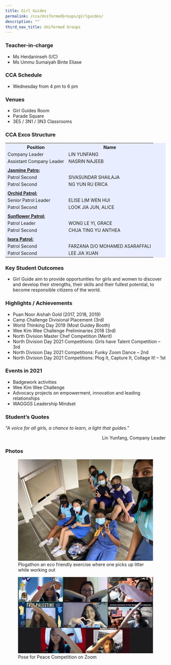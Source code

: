 ```yaml
---
title: Girl Guides
permalink: /cca/UniformedGroups/girlguides/
description: ""
third_nav_title: Uniformed Groups
---
```

### Teacher-in-charge	
* Ms Herdaninseh (I/C)
* Ms Ummu Sumaiyah Binte Eliase

### CCA Schedule
* Wednesday from 4 pm to 6 pm

### Venues
* Girl Guides Room
* Parade Square
* 3E5 / 3N1 / 3N3 Classrooms

### CCA Exco Structure

<table style= "background-color: rgb(232, 237, 255);">
  <tr>
    <th>Position</th>
    <th>Name</th>
  </tr>
  <tr>
    <td>Company Leader</td>
    <td>LIN YUNFANG</td>
  </tr>
	  <tr>
    <td>Assistant Company Leader</td>
    <td>NASRIN NAJEEB</td>
  </tr>
	  <tr>
    <td> </td>
    <td> </td>
  </tr>
	<tr>
		<td><b><u>Jasmine Patro:</u></b></td>
		<td></td>
  </tr>
	 <tr>
    <td>Patrol Second</td>
    <td>SIVASUNDAR SHAILAJA</td>
  </tr>
	<tr>
    <td>Patrol Second</td>
    <td>NG YUN RU ERICA</td>
  </tr>
	  <tr>
    <td> </td>
    <td> </td>
  </tr>
		<tr>
		<td><b><u>Orchid Patrol:</u></b></td>
		<td></td>
  </tr>
	 <tr>
    <td>Senior Patrol Leader</td>
    <td>ELISE LIM WEN HUI</td>
  </tr>
	<tr>
    <td>Patrol Second</td>
    <td>LOOK JIA JUN, ALICE</td>
  </tr>
	<tr>
	</tr>
	  <tr>
    <td> </td>
    <td> </td>
  </tr>
		<td><b><u>Sunflower Patrol:</u></b></td>
		<td></td>
  </tr>
	 <tr>
    <td>Patrol Leader</td>
    <td>WONG LE YI, GRACE</td>
  </tr>
	<tr>
    <td>Patrol Second</td>
    <td>CHUA TING YU ANTHEA</td>
  </tr>
	<tr>
 </tr>
	  <tr>
    <td></td>
    <td></td>
  </tr>
		<td><b><u>Ixora Patrol:</u></b></td>
		<td></td>
  </tr>
	 <tr>
    <td>Patrol Second</td>
    <td>FARZANA D/O MOHAMED ASARAFFALI </td>
  </tr>
	<tr>
    <td>Patrol Second</td>
    <td>LEE JIA XUAN</td>
  </tr>
	
</table>

### Key Student Outcomes

* Girl Guide aim to provide opportunities for girls and women to discover and develop their strengths, their skills and their fullest potential, to become responsible citizens of the world.

### Highlights / Achievements

* Puan Noor Aishah Gold (2017, 2018, 2019)
* Camp Challenge Divisional Placement (3rd)
* World Thinking Day 2019 (Most Guidey Booth)
* Wee Kim Wee Challenge Preliminaries 2018 (3rd)
* North Division Master Chef Competition (Merit) 
* North Division Day 2021 Competitions: Girls have Talent Competition – 3rd 
* North Division Day 2021 Competitions: Funky Zoom Dance – 2nd
* North Division Day 2021 Competitions: Plog It, Capture It, Collage It! – 1st

### Events in 2021

* Badgework activities
* Wee Kim Wee Challenge
* Advocacy projects on empowerment, innovation and leading relationships 
* WAGGGS Leadership Mindset

### Student’s Quotes
*"A voice for all girls, a chance to learn, a light that guides."*
<div style="text-align: right;">Lin Yunfang, Company Leader</div>


### Photos

<figure><img src="/images/StudDevelopment/CCAs/UniformedGroups/GirlGuides/GG.jpeg"><figcaption>Plogathon an eco friendly exercise where one picks up litter while working out</figcaption></figure>

<figure><img src="/images/StudDevelopment/CCAs/UniformedGroups/GirlGuides/GG-2.jpeg"><figcaption>Pose for Peace Competition on Zoom</figcaption></figure>